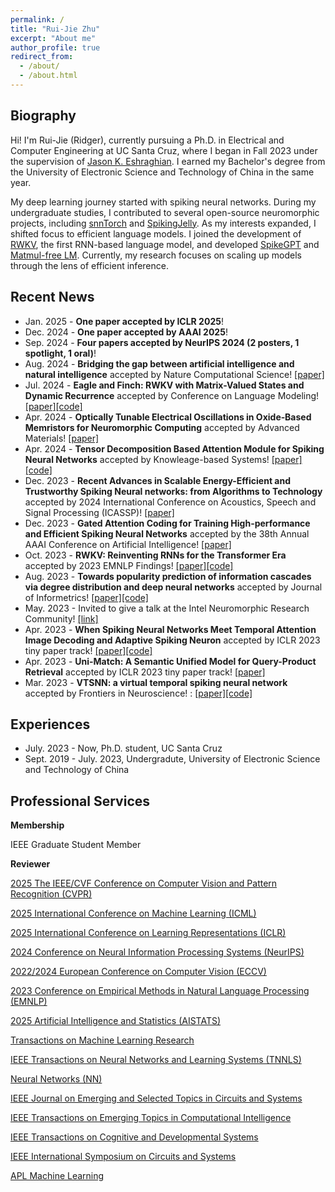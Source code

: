 ```yaml
---
permalink: /
title: "Rui-Jie Zhu"
excerpt: "About me"
author_profile: true
redirect_from: 
  - /about/
  - /about.html
---
```


Biography
------
Hi! I'm Rui-Jie (Ridger), currently pursuing a Ph.D. in Electrical and Computer Engineering at UC Santa Cruz, where I began in Fall 2023 under the supervision of [Jason K. Eshraghian](https://ncg.ucsc.edu/jason-eshraghian-bio/). I earned my Bachelor's degree from the University of Electronic Science and Technology of China in the same year.

My deep learning journey started with spiking neural networks. During my undergraduate studies, I contributed to several open-source neuromorphic projects, including [snnTorch](https://github.com/jeshraghian/snntorch) and [SpikingJelly](https://github.com/fangwei123456/spikingjelly). As my interests expanded, I shifted focus to efficient language models. I joined the development of [RWKV](https://github.com/BlinkDL/RWKV-LM), the first RNN-based language model, and developed [SpikeGPT](https://openreview.net/forum?id=gcf1anBL9e) and [Matmul-free LM](https://github.com/ridgerchu/matmulfreellm). Currently, my research focuses on scaling up models through the lens of efficient inference.

Recent News
------
- Jan. 2025 - **One paper accepted by ICLR 2025**!
- Dec. 2024 - **One paper accepted by AAAI 2025**!
- Sep. 2024 - **Four papers accepted by NeurIPS 2024 (2 posters, 1 spotlight, 1 oral)**!
- Aug. 2024 - **Bridging the gap between artificial intelligence and natural intelligence** accepted by Nature Computational Science! [[paper]](https://www.nature.com/articles/s43588-024-00677-6)
- Jul. 2024 - **Eagle and Finch: RWKV with Matrix-Valued States and Dynamic Recurrence** accepted by Conference on Language Modeling! [[paper]](https://arxiv.org/abs/2404.05892)[[code]](https://github.com/BlinkDL/RWKV-LM)
- Apr. 2024 - **Optically Tunable Electrical Oscillations in Oxide‐Based Memristors for Neuromorphic Computing** accepted by Advanced Materials! [[paper]](https://onlinelibrary.wiley.com/doi/full/10.1002/adma.202400904)
- Apr. 2024 - **Tensor Decomposition Based Attention Module for Spiking Neural Networks** accepted by Knowleage-based Systems! [[paper]](https://www.sciencedirect.com/science/article/abs/pii/S0950705124004143)[[code]](https://github.com/RisingEntropy/PFA)
- Dec. 2023 - **Recent Advances in Scalable Energy-Efficient and Trustworthy Spiking Neural networks: from Algorithms to Technology** accepted by 2024 International Conference on Acoustics, Speech and Signal Processing (ICASSP)! [[paper]](https://arxiv.org/abs/2312.01213)
- Dec. 2023 - **Gated Attention Coding for Training High-performance and Efficient Spiking Neural Networks** accepted by the 38th Annual AAAI Conference on Artificial Intelligence! [[paper]](https://arxiv.org/abs/2308.06582)
- Oct. 2023 - **RWKV: Reinventing RNNs for the Transformer Era** accepted by 2023 EMNLP Findings! [[paper]](https://arxiv.org/abs/2305.13048)[[code]](https://github.com/BlinkDL/RWKV-LM)
- Aug. 2023 - **Towards popularity prediction of information cascades via degree distribution and deep neural networks** accepted by Journal of Informetrics! [[paper]](https://www.sciencedirect.com/science/article/pii/S175115772300038X)[[code]](https://github.com/tmacmilan/CasDENN)
- May. 2023 - Invited to give a talk at the Intel Neuromorphic Research Community! [[link]](https://intel-ncl.atlassian.net/wiki/spaces/INRC/blog/2023/05/24/1933738007/INRC+Forum+May+30th+Jason+Eshraghian+Ruijie+Zhu)
- Apr. 2023 - **When Spiking Neural Networks Meet Temporal Attention Image Decoding and Adaptive Spiking Neuron** accepted by ICLR 2023 tiny paper track! [[paper]](https://openreview.net/forum?id=MuOFB0LQKcy)[[code]](https://github.com/bollossom/ICLR_TINY_SNN)
- Apr. 2023 - **Uni-Match: A Semantic Unified Model for Query-Product Retrieval** accepted by ICLR 2023 tiny paper track! [[paper]](https://openreview.net/forum?id=91Bcj6sgcxt)
- Mar. 2023 - **VTSNN: a virtual temporal spiking neural network** accepted by Frontiers in Neuroscience! : [[paper]](https://www.frontiersin.org/journals/neuroscience)[[code]](https://github.com/bollossom/VTSNN)

Experiences
------
- July. 2023 - Now, Ph.D. student, UC Santa Cruz
- Sept. 2019 - July. 2023, Undergradute, University of Electronic Science and Technology of China


Professional Services
------
**Membership**

IEEE Graduate Student Member

**Reviewer**

[2025 The IEEE/CVF Conference on Computer Vision and Pattern Recognition (CVPR)](https://cvpr.thecvf.com)

[2025 International Conference on Machine Learning (ICML)](https://icml.cc)

[2025 International Conference on Learning Representations (ICLR)](https://iclr.cc)

[2024 Conference on Neural Information Processing Systems (NeurIPS)](https://neurips.cc)

[2022/2024 European Conference on Computer Vision (ECCV)](https://eccv.ecva.net)

[2023 Conference on Empirical Methods in Natural Language Processing (EMNLP)](https://2023.emnlp.org/)

[2025 Artificial Intelligence and Statistics (AISTATS)](https://aistats.org/aistats2025/)

[Transactions on Machine Learning Research](https://jmlr.org/tmlr/)

[IEEE Transactions on Neural Networks and Learning Systems (TNNLS)](https://ieeexplore.ieee.org/xpl/RecentIssue.jsp?punumber=5962385)

[Neural Networks (NN)](https://www.sciencedirect.com/journal/neural-networks)

[IEEE Journal on Emerging and Selected Topics in Circuits and Systems](https://ieeexplore.ieee.org/xpl/RecentIssue.jsp?punumber=5503868)

[IEEE Transactions on Emerging Topics in Computational Intelligence](https://ieeexplore.ieee.org/xpl/RecentIssue.jsp?punumber=7433297)

[IEEE Transactions on Cognitive and Developmental Systems](https://ieeexplore.ieee.org/xpl/RecentIssue.jsp?punumber=7274989)

[IEEE International Symposium on Circuits and Systems](https://ieeexplore.ieee.org/xpl/conhome/1000089/all-proceedings)

[APL Machine Learning](https://pubs.aip.org/aip/aml)






